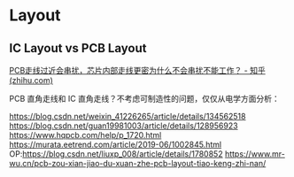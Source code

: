 # Layout

## IC Layout vs PCB Layout

[PCB走线过近会串扰，芯片内部走线更密为什么不会串扰不能工作？ - 知乎 (zhihu.com)](https://www.zhihu.com/question/659669866)

PCB 直角走线和 IC 直角走线？不考虑可制造性的问题，仅仅从电学方面分析：

https://blog.csdn.net/weixin_41226265/article/details/134562518
https://blog.csdn.net/guan19981003/article/details/128956923
https://www.hqpcb.com/help/p_1720.html
https://murata.eetrend.com/article/2019-06/1002845.html OP:https://blog.csdn.net/liuxp_008/article/details/1780852
https://www.mr-wu.cn/pcb-zou-xian-jiao-du-xuan-zhe-pcb-layout-tiao-keng-zhi-nan/


